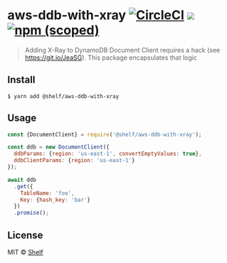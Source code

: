 # aws-ddb-with-xray [![CircleCI](https://circleci.com/gh/shelfio/aws-ddb-with-xray/tree/master.svg?style=svg)](https://circleci.com/gh/shelfio/aws-ddb-with-xray/tree/master) ![](https://img.shields.io/badge/code_style-prettier-ff69b4.svg) [![npm (scoped)](https://img.shields.io/npm/v/@shelf/aws-ddb-with-xray.svg)](https://www.npmjs.com/package/@shelf/aws-ddb-with-xray)

> Adding X-Ray to DynamoDB Document Client requires a hack (see https://git.io/JeaSG). This package encapsulates that logic

## Install

```
$ yarn add @shelf/aws-ddb-with-xray
```

## Usage

```js
const {DocumentClient} = require('@shelf/aws-ddb-with-xray');

const ddb = new DocumentClient({
  ddbParams: {region: 'us-east-1', convertEmptyValues: true},
  ddbClientParams: {region: 'us-east-1'}
});

await ddb
  .get({
    TableName: 'foo',
    Key: {hash_key: 'bar'}
  })
  .promise();
```

## License

MIT © [Shelf](https://shelf.io)
